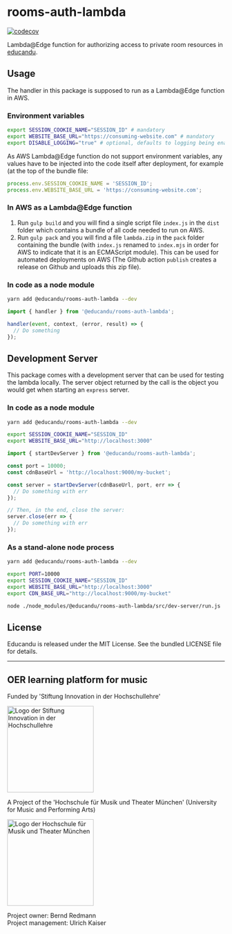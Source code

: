 # rooms-auth-lambda

[![codecov](https://codecov.io/gh/educandu/rooms-auth-lambda/branch/main/graph/badge.svg?token=SM7ANNBT3A)](https://codecov.io/gh/educandu/rooms-auth-lambda)

Lambda@Edge function for authorizing access to private room resources in [educandu](https://github.com/educandu/educandu).

## Usage

The handler in this package is supposed to run as a Lambda@Edge function in AWS.

### Environment variables

~~~sh
export SESSION_COOKIE_NAME="SESSION_ID" # mandatory
export WEBSITE_BASE_URL="https://consuming-website.com" # mandatory
export DISABLE_LOGGING="true" # optional, defaults to logging being enabled
~~~

As AWS Lambda@Edge function do not support environment variables, any values have to be injected into the code itself after deployment, for example (at the top of the bundle file:

~~~js
process.env.SESSION_COOKIE_NAME = 'SESSION_ID';
process.env.WEBSITE_BASE_URL = 'https://consuming-website.com';
~~~

### In AWS as a Lambda@Edge function

1. Run `gulp build` and you will find a single script file `index.js` in the `dist` folder which contains a bundle of all code needed to run on AWS.
2. Run `gulp pack` and you will find a file `lambda.zip` in the `pack` folder containing the bundle (with `index.js` renamed to `index.mjs` in order for AWS to indicate that it is an ECMAScript module). This can be used for automated deployments on AWS (The Github action `publish` creates a release on Github and uploads this zip file).

### In code as a node module

~~~sh
yarn add @educandu/rooms-auth-lambda --dev
~~~

~~~js
import { handler } from '@educandu/rooms-auth-lambda';

handler(event, context, (error, result) => {
  // Do something
});
~~~

## Development Server

This package comes with a development server that can be used for testing the lambda locally. The server object returned by the call is the object you would get when starting an `express` server.

### In code as a node module

~~~sh
yarn add @educandu/rooms-auth-lambda --dev

export SESSION_COOKIE_NAME="SESSION_ID"
export WEBSITE_BASE_URL="http://localhost:3000"
~~~

~~~js
import { startDevServer } from '@educandu/rooms-auth-lambda';

const port = 10000;
const cdnBaseUrl = 'http://localhost:9000/my-bucket';

const server = startDevServer(cdnBaseUrl, port, err => {
  // Do something with err
});

// Then, in the end, close the server:
server.close(err => {
  // Do something with err
});
~~~

### As a stand-alone node process

~~~sh
yarn add @educandu/rooms-auth-lambda --dev

export PORT=10000
export SESSION_COOKIE_NAME="SESSION_ID"
export WEBSITE_BASE_URL="http://localhost:3000"
export CDN_BASE_URL="http://localhost:9000/my-bucket"

node ./node_modules/@educandu/rooms-auth-lambda/src/dev-server/run.js
~~~

## License

Educandu is released under the MIT License. See the bundled LICENSE file for details.

---

## OER learning platform for music

Funded by 'Stiftung Innovation in der Hochschullehre'

<img src="https://stiftung-hochschullehre.de/wp-content/uploads/2020/07/logo_stiftung_hochschullehre_screenshot.jpg)" alt="Logo der Stiftung Innovation in der Hochschullehre" width="200"/>

A Project of the 'Hochschule für Musik und Theater München' (University for Music and Performing Arts)

<img src="https://upload.wikimedia.org/wikipedia/commons/d/d8/Logo_Hochschule_f%C3%BCr_Musik_und_Theater_M%C3%BCnchen_.png" alt="Logo der Hochschule für Musik und Theater München" width="200"/>

Project owner: Bernd Redmann\
Project management: Ulrich Kaiser
